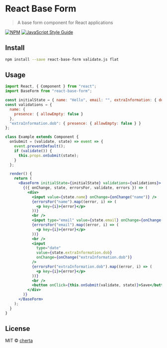 # React Base Form

> A base form component for React applications

[![NPM](https://img.shields.io/npm/v/react-base-form.svg)](https://www.npmjs.com/package/react-base-form) [![JavaScript Style Guide](https://img.shields.io/badge/code_style-standard-brightgreen.svg)](https://standardjs.com)

## Install

```bash
npm install --save react-base-form validate.js flat
```

## Usage

```jsx
import React, { Component } from "react";
import BaseForm from "react-base-form";

const initialState = { name: "Hello", email: "", extraInformation: { dob: "" } };
const validations = {
  name: {
    presence: { allowEmpty: false }
  },
  "extraInformation.dob": { presence: { allowEmpty: false } }
};

class Example extends Component {
  onSubmit = (validate, state) => event => {
    event.preventDefault();
    if (validate()) {
      this.props.onSubmit(state);
    }
  };

  render() {
    return (
      <BaseForm initialState={initialState} validations={validations}>
        {({ onChange, state, errorsFor, validate, errors }) => (
          <div>
            <input value={state.name} onChange={onChange("name")} />
            {errorsFor("name").map((error, i) => (
              <p key={i}>{error}</p>
            ))}
            <br />
            <input type="email" value={state.email} onChange={onChange("email")} />
            {errorsFor("email").map((error, i) => (
              <p key={i}>{error}</p>
            ))}
            <br />
            <input
              type="date"
              value={state.extraInformation.dob}
              onChange={onChange("extraInformation.dob")}
            />
            {errorsFor("extraInformation.dob").map((error, i) => (
              <p key={i}>{error}</p>
            ))}
            <br />
            <button onClick={this.onSubmit(validate, state)}>Save</button>
          </div>
        )}
      </BaseForm>
    );
  }
}
```

## License

MIT © [cherta](https://github.com/cherta)
